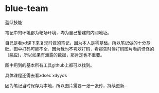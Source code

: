 # blue-team
蓝队技能

笔记中的环境都为靶场环境，均为自己搭建的内网地址。

自己是看xd课下来复现时做的笔记，因为本人是零基础，所以笔记做的十分基础。图中打码可能不全，因为我也不喜欢打码，看报告时候打码图片看的怪怪的（膈应)，所以如果有泄露的数据，那肯定也不重要。

图中用到的基本所有工具github上都可以找到。

具体课程还得去看xdsec	  xdyyds

因为笔记当时保存为本地，所以图片需要一张一张传，持续更新...
